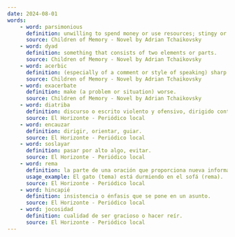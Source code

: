 ```yaml
---
date: 2024-08-01
words:
    - word: parsimonious
      definition: unwilling to spend money or use resources; stingy or frugal.
      source: Children of Memory - Novel by Adrian Tchaikovsky
    - word: dyad
      definition: something that consists of two elements or parts.
      source: Children of Memory - Novel by Adrian Tchaikovsky
    - word: acerbic
      definition: (especially of a comment or style of speaking) sharp and forthright.
      source: Children of Memory - Novel by Adrian Tchaikovsky
    - word: exacerbate
      definition: make (a problem or situation) worse.
      source: Children of Memory - Novel by Adrian Tchaikovsky
    - word: diatriba
      definition: discurso o escrito violento y ofensivo, dirigido contra algo o alguien.
      source: El Horizonte - Periódico local
    - word: encauzar
      definition: dirigir, orientar, guiar.
      source: El Horizonte - Periódico local
    - word: soslayar
      definition: pasar por alto algo, evitar.
      source: El Horizonte - Periódico local
    - word: rema
      definition: la parte de una oración que proporciona nueva información sobre el tema.
      usage_example: El gato (tema) está durmiendo en el sofá (rema).
      source: El Horizonte - Periódico local
    - word: hincapié
      definition: insistencia o énfasis que se pone en un asunto.
      source: El Horizonte - Periódico local
    - word: jocosidad
      definition: cualidad de ser gracioso o hacer reír.
      source: El Horizonte - Periódico local
---
```

